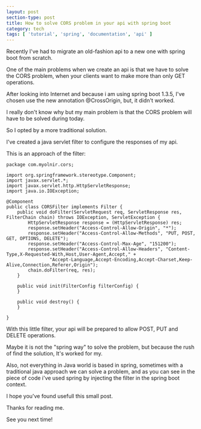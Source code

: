 ```yaml
---
layout: post
section-type: post
title: How to solve CORS problem in your api with spring boot
category: tech
tags: [ 'tutorial', 'spring', 'documentation', 'api' ]
---
```



Recently I've had to migrate an old-fashion api to a new one with spring boot from scratch.

One of the main problems when we create an api is that we have to solve the CORS problem, when your clients want to make more than only GET operations.

After looking into Internet and because i am using spring boot 1.3.5, I've chosen use the new annotation @CrossOrigin, but, 
it didn't worked. 

I really don't know why but my main problem is that the CORS problem will have to be solved during today.

So I opted by a more traditional solution.

I've created a java servlet filter to configure the responses of my api.

This is an approach of the filter:

````
package com.myolnir.cors;

import org.springframework.stereotype.Component;
import javax.servlet.*;
import javax.servlet.http.HttpServletResponse;
import java.io.IOException;

@Component
public class CORSFilter implements Filter {
    public void doFilter(ServletRequest req, ServletResponse res, FilterChain chain) throws IOException, ServletException {
        HttpServletResponse response = (HttpServletResponse) res;
        response.setHeader("Access-Control-Allow-Origin", "*");
        response.setHeader("Access-Control-Allow-Methods", "PUT, POST, GET, OPTIONS, DELETE");
        response.setHeader("Access-Control-Max-Age", "151200");
        response.setHeader("Access-Control-Allow-Headers", "Content-Type,X-Requested-With,Host,User-Agent,Accept," +
                "Accept-Language,Accept-Encoding,Accept-Charset,Keep-Alive,Connection,Referer,Origin");
        chain.doFilter(req, res);
    }

    public void init(FilterConfig filterConfig) {
    }

    public void destroy() {
    }

}
````

With this little filter, your api will be prepared to allow POST, PUT and DELETE operations.

Maybe it is not the "spring way" to solve the problem, but because the rush of find the solution, It's worked for my.

Also, not everything in Java world is based in spring, sometimes with a traditional java approach we can solve a problem, and as you can see
in the piece of code i've used spring by injecting the filter in the spring boot context.

I hope you've found usefull this small post.

Thanks for reading me.

See you next time!
